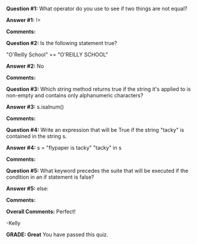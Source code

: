 ﻿**Question #1:**
What operator do you use to see if two things are not equal? 

**Answer #1:**
!=

**Comments:**

**Question #2:**
Is the following statement true?

"O'Reilly School" == "O'REILLY SCHOOL"

**Answer #2:**
No

**Comments:**

**Question #3:**
Which string method returns true if the string it's applied to is non-empty and contains only alphanumeric characters?

**Answer #3:**
s.isalnum()

**Comments:**

**Question #4:**
Write an expression that will be True if the string "tacky" is contained in the string s.

**Answer #4:**
s = "flypaper is tacky"
"tacky" in s

**Comments:**

**Question #5:**
What keyword precedes the suite that will be executed if the	condition in an if statement is false?

**Answer #5:**
else:

**Comments:**

**Overall Comments:**
 Perfect!

-Kelly

**GRADE: Great**
 You have passed this quiz.
